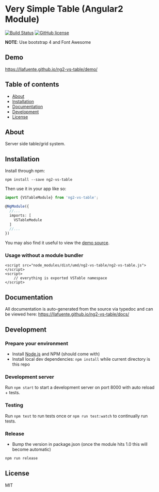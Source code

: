 # Very Simple Table (Angular2 Module)
[![Build Status](https://travis-ci.org/llafuente/ng2-vs-table.svg?branch=master)](https://travis-ci.org/llafuente/ng2-vs-table)
[![GitHub license](https://img.shields.io/badge/license-MIT-blue.svg)](https://raw.githubusercontent.com/llafuente/ng2-vs-table/master/LICENSE)

**NOTE**: Use bootstrap 4 and Font Awesome

## Demo
https://llafuente.github.io/ng2-vs-table/demo/

## Table of contents

- [About](#about)
- [Installation](#installation)
- [Documentation](#documentation)
- [Development](#development)
- [License](#licence)

## About

Server side table/grid system.

## Installation

Install through npm:
```
npm install --save ng2-vs-table
```

Then use it in your app like so:

```typescript
import {VSTableModule} from 'ng2-vs-table';

@NgModule({
  //...
  imports: [
    VSTableModule
  ]
  //...
})
```

You may also find it useful to view the [demo source](https://github.com/llafuente/ng2-vs-table/blob/master/demo/demo.ts).

### Usage without a module bundler
```
<script src="node_modules/dist/umd/ng2-vs-table/ng2-vs-table.js"></script>
<script>
    // everything is exported VSTable namespace
</script>
```

## Documentation
All documentation is auto-generated from the source via typedoc and can be viewed here:
https://llafuente.github.io/ng2-vs-table/docs/

## Development

### Prepare your environment
* Install [Node.js](http://nodejs.org/) and NPM (should come with)
* Install local dev dependencies: `npm install` while current directory is this repo

### Development server
Run `npm start` to start a development server on port 8000 with auto reload + tests.

### Testing
Run `npm test` to run tests once or `npm run test:watch` to continually run tests.

### Release
* Bump the version in package.json (once the module hits 1.0 this will become automatic)
```bash
npm run release
```

## License

MIT
